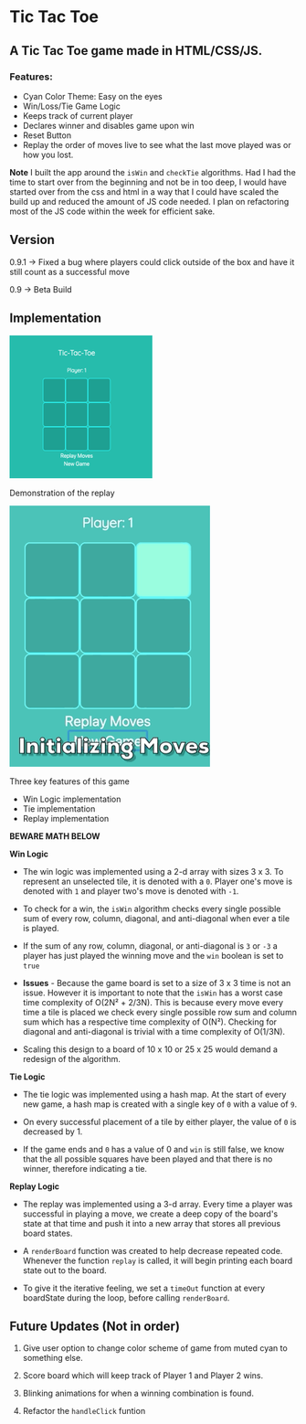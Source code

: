 # Tic Tac Toe
## A Tic Tac Toe game made in HTML/CSS/JS.

### Features:
* Cyan Color Theme: Easy on the eyes
* Win/Loss/Tie Game Logic
* Keeps track of current player
* Declares winner and disables game upon win
* Reset Button
* Replay the order of moves live to see what the last move played was or how you lost.

**Note**
I built the app around the `isWin` and `checkTie` algorithms. Had I had the time to start over from the beginning and not be in too deep, I would have started over from the css and html in a way that I could have scaled the build up and reduced the amount of JS code needed. I plan on refactoring most of the JS code within the week for efficient sake.

## Version 

0.9.1 → Fixed a bug where players could click outside of the box and have it still count as a successful move

0.9 → Beta Build



## Implementation 
![alt text](images/Tic-Tac-Toe-250x250.png)

Demonstration of the replay

![al text](images/demo.gif)


Three key features of this game

* Win Logic implementation
* Tie implementation
* Replay implementation 

**BEWARE MATH BELOW**

**Win Logic**

  * The win logic was implemented using a 2-d array with sizes 3 x 3. To represent an unselected tile, it is denoted with a `0`. Player one's move is denoted with `1` and player two's move is denoted with `-1`. 
  * To check for a win, the `isWin` algorithm checks every single possible sum of every row, column, diagonal, and anti-diagonal when ever a tile is played. 

  *  If the sum of any row, column, diagonal, or  anti-diagonal is `3` or `-3` a player has just played the winning move and the `win` boolean is set to `true`

  * **Issues** - Because the game board is set to a size of 3 x 3 time is not an issue. However it is important to note that the `isWin` has a worst case time complexity of O(2N² + 2/3N).
This is because every move every time a tile is placed we check every single possible row sum and column sum which has a respective time complexity of O(N²). Checking for diagonal and anti-diagonal is trivial with a time complexity of O(1/3N).

  * Scaling this design to a board of 10 x 10 or 25 x 25 would demand a redesign of the algorithm.

**Tie Logic**

  * The tie logic was implemented using a hash map. At the start of every new game, a hash map is created with a single key of `0` with a value of `9`. 

  * On every successful placement of a tile by either player, the value of `0` is decreased by 1.
  * If the game ends and `0` has a value of 0 and `win` is still false, we know that the all possible squares have been played and that there is no winner, therefore indicating a tie.
 
**Replay Logic**
  
* The replay was implemented using a 3-d array. Every time a player was successful in playing a move, we create a deep copy  of the board's state at that time and push it into a new array that stores all previous board states.

* A `renderBoard` function was created to help decrease repeated code. Whenever the function `replay` is called, it will begin printing each board state out to the board.
* To give it the iterative feeling, we set a `timeOut` function at every boardState during the loop, before calling `renderBoard`.

## Future Updates (Not in order)
1. Give user option to change color scheme of game from muted cyan to something else. 

2. Score board which will keep track of Player 1 and Player 2 wins.

3. Blinking animations for when a winning combination is found.

4. Refactor the `handleClick` funtion
